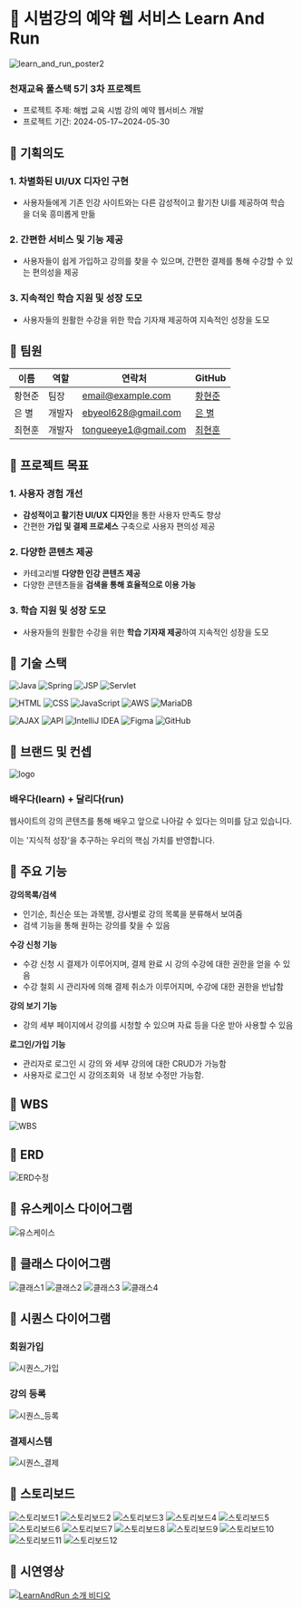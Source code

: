 # 🐰 시범강의 예약 웹 서비스 Learn And Run
![learn_and_run_poster2](https://github.com/skd9712/LearnAndRun/assets/109783402/877573ce-314a-4eeb-9293-de92a945e120)

### 천재교육 풀스택 5기 3차 프로젝트
 - 프로젝트 주제: 해법 교육 시범 강의 예약 웹서비스 개발
 - 프로젝트 기간: 2024-05-17~2024-05-30

## 🥕 기획의도 
### 1. 차별화된 UI/UX 디자인 구현 
- 사용자들에게 기존 인강 사이트와는 다른 감성적이고 활기찬 UI를 제공하여 학습을 더욱 흥미롭게 만듦

### 2. 간편한 서비스 및 기능 제공
- 사용자들이 쉽게 가입하고 강의를 찾을 수 있으며, 간편한 결제를 통해 수강할 수 있는 편의성을 제공 

### 3. 지속적인 학습 지원 및 성장 도모
- 사용자들의 원활한 수강을 위한 학습 기자재 제공하여 지속적인 성장을 도모

## 🥕 팀원

| 이름 | 역할 | 연락처 | GitHub |
|------|------|--------|--------|
| 황현준 | 팀장 | email@example.com | [황현준](https://github.com/skd9712) |
| 은 별 | 개발자 | ebyeol628@gmail.com | [은 별](https://github.com/Agstarr) |
| 최현훈 | 개발자 | tongueeye1@gmail.com | [최현훈](https://github.com/tongueEye) |

## 🥕 프로젝트 목표

### 1. 사용자 경험 개선
- **감성적이고 활기찬 UI/UX 디자인**을 통한 사용자 만족도 향상
- 간편한 **가입 및 결제 프로세스** 구축으로 사용자 편의성 제공

### 2. 다양한 콘텐츠 제공
- 카테고리별 **다양한 인강 콘텐츠 제공**
- 다양한 콘텐츠들을 **검색을 통해 효율적으로 이용 가능**

### 3. 학습 지원 및 성장 도모
- 사용자들의 원활한 수강을 위한 **학습 기자재 제공**하여 지속적인 성장을 도모

                  

## 🥕 기술 스택

![Java](https://img.shields.io/badge/Java-ED8B00?style=for-the-badge&logo=java&logoColor=white)
![Spring](https://img.shields.io/badge/Spring-6DB33F?style=for-the-badge&logo=spring&logoColor=white)
![JSP](https://img.shields.io/badge/JSP-8A2BE2?style=for-the-badge&logo=java&logoColor=white)
![Servlet](https://img.shields.io/badge/Servlet-009639?style=for-the-badge&logo=java&logoColor=white)

![HTML](https://img.shields.io/badge/HTML-E34F26?style=for-the-badge&logo=html5&logoColor=white)
![CSS](https://img.shields.io/badge/CSS-1572B6?style=for-the-badge&logo=css3&logoColor=white)
![JavaScript](https://img.shields.io/badge/JavaScript-F7DF1E?style=for-the-badge&logo=javascript&logoColor=black)
![AWS](https://img.shields.io/badge/AWS-232F3E?style=for-the-badge&logo=amazon-aws&logoColor=white)
![MariaDB](https://img.shields.io/badge/MariaDB-003545?style=for-the-badge&logo=mariadb&logoColor=white)

![AJAX](https://img.shields.io/badge/AJAX-5A29E4?style=for-the-badge&logo=ajax&logoColor=white)
![API](https://img.shields.io/badge/API-0052CC?style=for-the-badge&logo=api&logoColor=white)
![IntelliJ IDEA](https://img.shields.io/badge/IntelliJ_IDEA-000000?style=for-the-badge&logo=intellij-idea&logoColor=white)
![Figma](https://img.shields.io/badge/Figma-F24E1E?style=for-the-badge&logo=figma&logoColor=white)
![GitHub](https://img.shields.io/badge/GitHub-181717?style=for-the-badge&logo=github&logoColor=white)

## 🥕 브랜드 및 컨셉
![logo](https://github.com/skd9712/LearnAndRun/assets/59557044/a72bcceb-46b5-4811-8afd-2e61b8d14f90)


### 배우다(learn) + 달리다(run)

웹사이트의 강의 콘텐츠를 통해 배우고 앞으로 나아갈 수 있다는 의미를 담고 있습니다. 

이는 '지식적 성장'을 추구하는 우리의 핵심 가치를 반영합니다.
         
## 🥕 주요 기능

**강의목록/검색**
- 인기순, 최신순 또는 과목별, 강사별로 강의 목록을 분류해서 보여줌
- 검색 기능을 통해 원하는 강의를 찾을 수 있음
  
**수강 신청 기능**
- 수강 신청 시 결제가 이루어지며, 결제 완료 시 강의 수강에 대한 권한을 얻을 수 있음
- 수강 철회 시 관리자에 의해 결제 취소가 이루어지며, 수강에 대한 권한을 반납함

**강의 보기 기능**
- 강의 세부 페이지에서 강의를 시청할 수 있으며 자료 등을 다운 받아 사용할 수 있음
  
**로그인/가입 기능**
- 관리자로 로그인 시 강의 와 세부 강의에 대한 CRUD가 가능함
- 사용자로 로그인 시 강의조회와  내 정보 수정만 가능함.

## 🥕 WBS
![WBS](https://github.com/skd9712/LearnAndRun/assets/59557044/fe1f8360-7fb5-4818-a559-2487ae74517d)

## 🥕 ERD
![ERD수정](https://github.com/skd9712/LearnAndRun/assets/59557044/8e46c97a-9e6a-48fb-85b6-69c6b8245aa1)

## 🥕 유스케이스 다이어그램
![유스케이스](https://github.com/skd9712/LearnAndRun/assets/59557044/ca236b8e-64ae-4cb0-943b-5664f1345cbe)

## 🥕 클래스 다이어그램
![클래스1](https://github.com/skd9712/LearnAndRun/assets/59557044/2b8a2196-f4cd-4bfe-a106-4b047ba34950)
![클래스2](https://github.com/skd9712/LearnAndRun/assets/59557044/9088437b-8b5c-4edd-a403-ee163388dec1)
![클래스3](https://github.com/skd9712/LearnAndRun/assets/59557044/0d6aa81d-2c1c-4da1-b01a-60ce84cd2c73)
![클래스4](https://github.com/skd9712/LearnAndRun/assets/59557044/13003f4a-e90b-4344-b12f-824f444cdb06)

## 🥕 시퀀스 다이어그램

### 회원가입
![시퀀스_가입](https://github.com/skd9712/LearnAndRun/assets/59557044/051ce661-7587-4cf8-a88b-97e8e18a5874)

### 강의 등록
![시퀀스_등록](https://github.com/skd9712/LearnAndRun/assets/59557044/2847b97a-5e4e-4808-9c7e-53065358cea1)

### 결제시스템
![시퀀스_결제](https://github.com/skd9712/LearnAndRun/assets/59557044/972cce0c-d3e8-4e49-a0a0-c75c27696920)

## 🥕 스토리보드
![스토리보드1](https://github.com/skd9712/LearnAndRun/assets/59557044/c0302904-f1fe-4978-acca-bb927412308a)
![스토리보드2](https://github.com/skd9712/LearnAndRun/assets/59557044/807784ed-1a32-4010-82b5-4f81f09c223e)
![스토리보드3](https://github.com/skd9712/LearnAndRun/assets/59557044/8388c027-3765-4b41-9f22-b07e8c62a644)
![스토리보드4](https://github.com/skd9712/LearnAndRun/assets/59557044/b3a344b9-eda7-423f-89ff-c4e094c96ad8)
![스토리보드5](https://github.com/skd9712/LearnAndRun/assets/59557044/0f3168f7-2dee-4e1f-a68b-4568f7ab748f)
![스토리보드6](https://github.com/skd9712/LearnAndRun/assets/59557044/4ab037e4-5c01-4736-8fa7-03dd4b21da99)
![스토리보드7](https://github.com/skd9712/LearnAndRun/assets/59557044/623edd61-9bf0-43d7-907c-030f61ea6857)
![스토리보드8](https://github.com/skd9712/LearnAndRun/assets/59557044/bc7c358a-2ed9-4999-8c32-7540aaa81e73)
![스토리보드9](https://github.com/skd9712/LearnAndRun/assets/59557044/a4ce3c04-2406-45bf-8930-dda268c53aeb)
![스토리보드10](https://github.com/skd9712/LearnAndRun/assets/59557044/577f97e3-aba4-430b-ae43-ae0976c00e8b)
![스토리보드11](https://github.com/skd9712/LearnAndRun/assets/59557044/4c7c748d-5cca-4ee5-a639-1ade9694c663)
![스토리보드12](https://github.com/skd9712/LearnAndRun/assets/59557044/b9326d1e-e894-4df3-a101-a00e94822b59)

## 🥕 시연영상
[![LearnAndRun 소개 비디오](http://img.youtube.com/vi/AUtqfz3vTWg/0.jpg)](https://www.youtube.com/watch?v=AUtqfz3vTWg)
